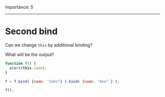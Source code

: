 importance: 5

---

# Second bind

Can we change `this` by additional binding?

What will be the output?

```js no-beautify
function f() {
  alert(this.name);
}

f = f.bind( {name: "John"} ).bind( {name: "Ann" } );

f();
```
